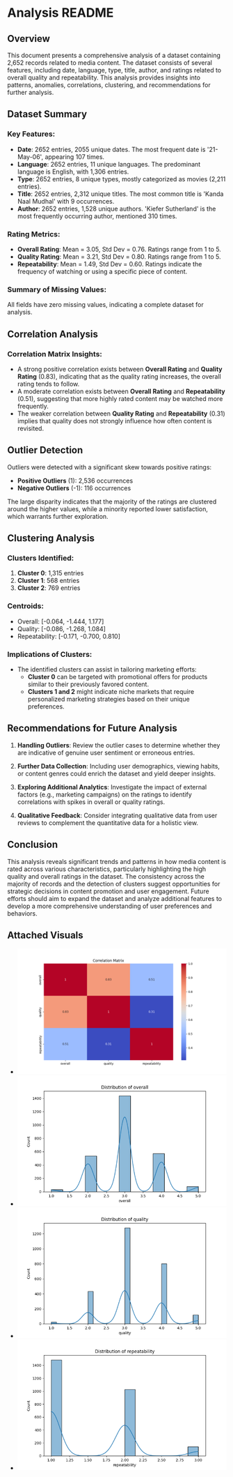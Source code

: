 # Analysis README

## Overview

This document presents a comprehensive analysis of a dataset containing 2,652 records related to media content. The dataset consists of several features, including date, language, type, title, author, and ratings related to overall quality and repeatability. This analysis provides insights into patterns, anomalies, correlations, clustering, and recommendations for further analysis.

## Dataset Summary

### Key Features:
- **Date**: 2652 entries, 2055 unique dates. The most frequent date is '21-May-06', appearing 107 times.
- **Language**: 2652 entries, 11 unique languages. The predominant language is English, with 1,306 entries.
- **Type**: 2652 entries, 8 unique types, mostly categorized as movies (2,211 entries).
- **Title**: 2652 entries, 2,312 unique titles. The most common title is 'Kanda Naal Mudhal' with 9 occurrences.
- **Author**: 2652 entries, 1,528 unique authors. 'Kiefer Sutherland' is the most frequently occurring author, mentioned 310 times.
  
### Rating Metrics:
- **Overall Rating**: Mean = 3.05, Std Dev = 0.76. Ratings range from 1 to 5.
- **Quality Rating**: Mean = 3.21, Std Dev = 0.80. Ratings range from 1 to 5.
- **Repeatability**: Mean = 1.49, Std Dev = 0.60. Ratings indicate the frequency of watching or using a specific piece of content.

### Summary of Missing Values:
All fields have zero missing values, indicating a complete dataset for analysis.

## Correlation Analysis

### Correlation Matrix Insights:
- A strong positive correlation exists between **Overall Rating** and **Quality Rating** (0.83), indicating that as the quality rating increases, the overall rating tends to follow.
- A moderate correlation exists between **Overall Rating** and **Repeatability** (0.51), suggesting that more highly rated content may be watched more frequently.
- The weaker correlation between **Quality Rating** and **Repeatability** (0.31) implies that quality does not strongly influence how often content is revisited.

## Outlier Detection

Outliers were detected with a significant skew towards positive ratings:
- **Positive Outliers** (1): 2,536 occurrences
- **Negative Outliers** (-1): 116 occurrences

The large disparity indicates that the majority of the ratings are clustered around the higher values, while a minority reported lower satisfaction, which warrants further exploration.

## Clustering Analysis

### Clusters Identified:
1. **Cluster 0**: 1,315 entries
2. **Cluster 1**: 568 entries
3. **Cluster 2**: 769 entries

### Centroids:
- Overall: [-0.064, -1.444, 1.177]
- Quality: [-0.086, -1.268, 1.084]
- Repeatability: [-0.171, -0.700, 0.810]

### Implications of Clusters:
- The identified clusters can assist in tailoring marketing efforts: 
  - **Cluster 0** can be targeted with promotional offers for products similar to their previously favored content. 
  - **Clusters 1 and 2** might indicate niche markets that require personalized marketing strategies based on their unique preferences.

## Recommendations for Future Analysis

1. **Handling Outliers**: Review the outlier cases to determine whether they are indicative of genuine user sentiment or erroneous entries.
   
2. **Further Data Collection**: Including user demographics, viewing habits, or content genres could enrich the dataset and yield deeper insights.

3. **Exploring Additional Analytics**: Investigate the impact of external factors (e.g., marketing campaigns) on the ratings to identify correlations with spikes in overall or quality ratings.

4. **Qualitative Feedback**: Consider integrating qualitative data from user reviews to complement the quantitative data for a holistic view.

## Conclusion

This analysis reveals significant trends and patterns in how media content is rated across various characteristics, particularly highlighting the high quality and overall ratings in the dataset. The consistency across the majority of records and the detection of clusters suggest opportunities for strategic decisions in content promotion and user engagement. Future efforts should aim to expand the dataset and analyze additional features to develop a more comprehensive understanding of user preferences and behaviors.

## Attached Visuals

- ![Correlation Matrix](correlation_matrix.png)
- ![Overall Rating Distribution](overall_distribution.png)
- ![Quality Rating Distribution](quality_distribution.png)
- ![Repeatability Distribution](repeatability_distribution.png)
